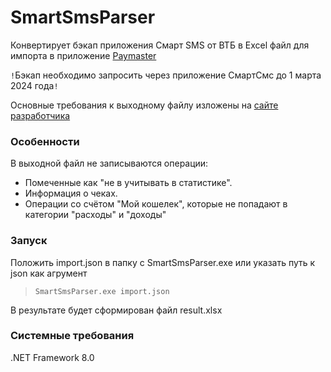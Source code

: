 # SmartSmsParser

Конвертирует бэкап приложения Смарт SMS от ВТБ в Excel файл для импорта в приложение [Paymaster](https://paymaster.site)

`!`Бэкап необходимо запросить через приложение СмартСмс до 1 марта 2024 года`!`

Основные требования к выходному файлу изложены на [сайте разработчика](https://paymaster.site/knowledge/#articleId-35)

### Особенности
В выходной файл не записываются операции:
*	Помеченные как "не в учитывать в статистике".
*	Информация о чеках.
* Операции со счётом "Мой кошелек", которые не попадают в категории "расходы" и "доходы"

### Запуск
Положить import.json в папку с SmartSmsParser.exe или указать путь к json как агрумент
> `SmartSmsParser.exe import.json`

В результате будет сформирован файл result.xlsx

### Системные требования
.NET Framework 8.0
